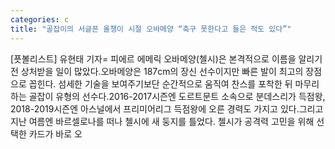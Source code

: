 ```yaml
---
categories: c
title: "골잡이의 서글픈 올챙이 시절 오바메양 “축구 못한다고 들은 적도 있다”"
---
```

[픗볼리스트] 유현태 기자= 피에르 에메릭 오바메양(첼시)은 본격적으로 이름을 알리기 전 상처받을 일이 많았다.오바메양은 187cm의 장신 선수이지만 빠른 발이 최고의 장점으로 꼽힌다. 섬세한 기술을 보여주기보단 순간적으로 움직여 찬스를 포착한 뒤 마무리하는 골잡이 유형의 선수다.2016-2017시즌엔 도르트문트 소속으로 분데스리가 득점왕, 2018-2019시즌엔 아스널에서 프리미어리그 득점왕에 오른 경력도 가지고 있다.그리고 지난 여름엔 바르셀로나를 떠나 첼시에 새 둥지를 틀었다. 첼시가 공격력 고민을 위해 선택한 카드가 바로 오